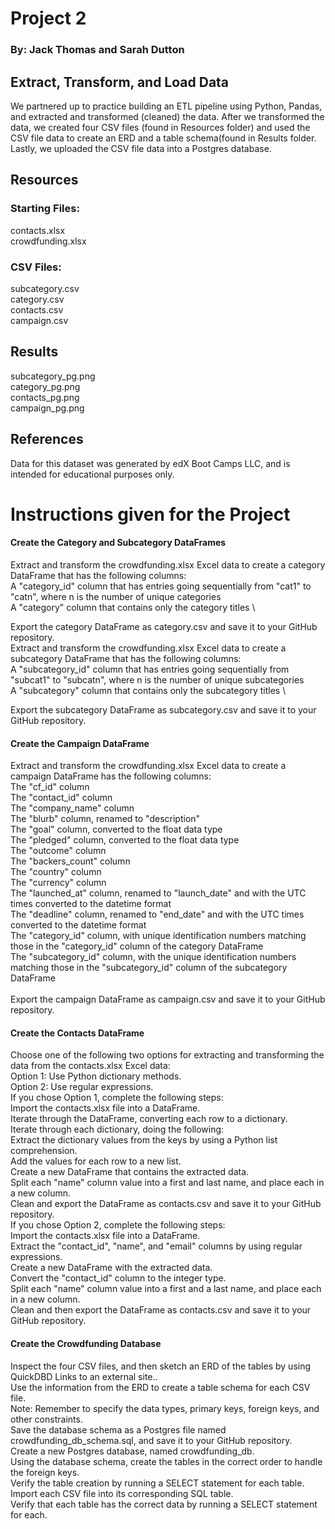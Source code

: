# Project 2 

### By: Jack Thomas and Sarah Dutton

## Extract, Transform, and Load Data 

We partnered up to practice building an ETL pipeline using Python, Pandas, and extracted and transformed (cleaned) the data. 
After we transformed the data, we created four CSV files (found in Resources folder) and used the CSV file data to create an ERD and a table schema(found in Results folder. 
Lastly, we uploaded the CSV file data into a Postgres database.

## Resources

### Starting Files: 
contacts.xlsx \
crowdfunding.xlsx 

### CSV Files:
subcategory.csv \
category.csv \
contacts.csv \
campaign.csv 

## Results 
subcategory_pg.png \
category_pg.png \
contacts_pg.png \
campaign_pg.png 

## References 

Data for this dataset was generated by edX Boot Camps LLC, and is intended for educational purposes only.

# Instructions given for the Project

#### Create the Category and Subcategory DataFrames 

Extract and transform the crowdfunding.xlsx Excel data to create a category DataFrame that has the following columns: \
A "category_id" column that has entries going sequentially from "cat1" to "catn", where n is the number of unique categories \
A "category" column that contains only the category titles \

Export the category DataFrame as category.csv and save it to your GitHub repository. \
Extract and transform the crowdfunding.xlsx Excel data to create a subcategory DataFrame that has the following columns: \
A "subcategory_id" column that has entries going sequentially from "subcat1" to "subcatn", where n is the number of unique subcategories \
A "subcategory" column that contains only the subcategory titles \

Export the subcategory DataFrame as subcategory.csv and save it to your GitHub repository. 

#### Create the Campaign DataFrame

Extract and transform the crowdfunding.xlsx Excel data to create a campaign DataFrame has the following columns: \
The "cf_id" column \
The "contact_id" column \
The "company_name" column \
The "blurb" column, renamed to "description" \
The "goal" column, converted to the float data type \
The "pledged" column, converted to the float data type \
The "outcome" column \
The "backers_count" column \
The "country" column \
The "currency" column \
The "launched_at" column, renamed to "launch_date" and with the UTC times converted to the datetime format \
The "deadline" column, renamed to "end_date" and with the UTC times converted to the datetime format \
The "category_id" column, with unique identification numbers matching those in the "category_id" column of the category DataFrame \
The "subcategory_id" column, with the unique identification numbers matching those in the "subcategory_id" column of the subcategory DataFrame \
\
Export the campaign DataFrame as campaign.csv and save it to your GitHub repository.

#### Create the Contacts DataFrame

Choose one of the following two options for extracting and transforming the data from the contacts.xlsx Excel data: \
Option 1: Use Python dictionary methods. \
Option 2: Use regular expressions. \
If you chose Option 1, complete the following steps: \
Import the contacts.xlsx file into a DataFrame. \
Iterate through the DataFrame, converting each row to a dictionary. \
Iterate through each dictionary, doing the following: \
Extract the dictionary values from the keys by using a Python list comprehension. \
Add the values for each row to a new list. \
Create a new DataFrame that contains the extracted data. \
Split each "name" column value into a first and last name, and place each in a new column. \
Clean and export the DataFrame as contacts.csv and save it to your GitHub repository. \
If you chose Option 2, complete the following steps: \
Import the contacts.xlsx file into a DataFrame. \
Extract the "contact_id", "name", and "email" columns by using regular expressions. \
Create a new DataFrame with the extracted data. \
Convert the "contact_id" column to the integer type. \
Split each "name" column value into a first and a last name, and place each in a new column. \
Clean and then export the DataFrame as contacts.csv and save it to your GitHub repository. 

#### Create the Crowdfunding Database

Inspect the four CSV files, and then sketch an ERD of the tables by using QuickDBD Links to an external site.. \
Use the information from the ERD to create a table schema for each CSV file. \
Note: Remember to specify the data types, primary keys, foreign keys, and other constraints. \
Save the database schema as a Postgres file named crowdfunding_db_schema.sql, and save it to your GitHub repository. \
Create a new Postgres database, named crowdfunding_db. \
Using the database schema, create the tables in the correct order to handle the foreign keys. \
Verify the table creation by running a SELECT statement for each table. \
Import each CSV file into its corresponding SQL table. \
Verify that each table has the correct data by running a SELECT statement for each.

